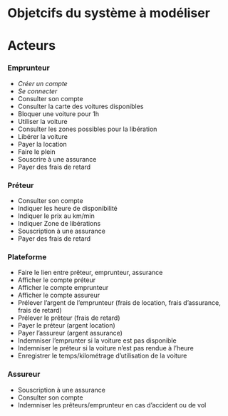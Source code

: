 # Objetcifs du système à modéliser

# Acteurs

### Emprunteur

- *Créer un compte*
- *Se connecter*
- Consulter son compte
- Consulter la carte des voitures disponibles
- Bloquer une voiture pour 1h
- Utiliser la voiture
- Consulter les zones possibles pour la libération
- Libérer la voiture
- Payer la location
- Faire le plein
- Souscrire à une assurance
- Payer des frais de retard

### Préteur


- Consulter son compte
- Indiquer les heure de disponibilité
- Indiquer le prix au km/min
- Indiquer Zone de libérations
- Souscription à une assurance
- Payer des frais de retard

### Plateforme

- Faire le lien entre prêteur, emprunteur, assurance
- Afficher le compte préteur
- Afficher le compte emprunteur
- Afficher le compte assureur
- Prélever l’argent de l’emprunteur (frais de location, frais d’assurance, frais de retard)
- Prélever le prêteur (frais de retard)
- Payer le préteur (argent location)
- Payer l’assureur (argent assurance)
- Indemniser l’emprunter si la voiture est pas disponible
- Indemniser le préteur si la voiture n’est pas rendue à l’heure
- Enregistrer le temps/kilométrage d’utilisation de la voiture


### Assureur

- Souscription à une assurance
- Consulter son compte
- Indemniser les prêteurs/emprunteur en cas d’accident ou de vol 
